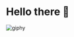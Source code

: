 # Hello there 👋

 ![giphy](https://user-images.githubusercontent.com/86170100/197214541-2b31641e-3fec-4c3b-b699-34f71ddbecfe.gif)



<!--
**robism05/robism05** is a ✨ _special_ ✨ repository because its `README.md` (this file) appears on your GitHub profile.

